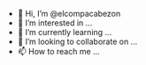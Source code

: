 - 👋 Hi, I’m @elcompacabezon
- 👀 I’m interested in ...
- 🌱 I’m currently learning ...
- 💞️ I’m looking to collaborate on ...
- 📫 How to reach me ...

<!---
elcompacabezon/elcompacabezon is a ✨ special ✨ repository because its `README.md` (this file) appears on your GitHub profile.
You can click the Preview link to take a look at your changes.
--->
